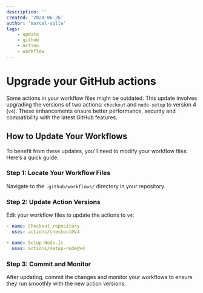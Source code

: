 ```yaml
---
description: ''
created: '2024-06-26'
author: 'marcel-solle'
tags:
    - update
    - github
    - action
    - workflow
---
```


# Upgrade your GitHub actions

Some actions in your workflow files might be outdated. 
This update involves upgrading the versions of two actions: `checkout` and `node-setup` to version 4 (`v4`). 
These enhancements ensure better performance, security and compatibility with the latest GitHub features.

## How to Update Your Workflows

To benefit from these updates, you’ll need to modify your workflow files. Here’s a quick guide:

### Step 1: Locate Your Workflow Files

Navigate to the `.github/workflows/` directory in your repository.

### Step 2: Update Action Versions

Edit your workflow files to update the actions to `v4`:

```yaml
- name: Checkout repository
  uses: actions/checkout@v4
```

```yaml
- name: Setup Node.js
  uses: actions/setup-node@v4
```

### Step 3: Commit and Monitor

After updating, commit the changes and monitor your workflows to ensure they run smoothly with the new action versions.


